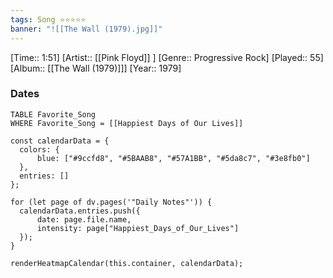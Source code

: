```yaml
---
tags: Song ⭐⭐⭐⭐⭐ 
banner: "![[The Wall (1979).jpg]]"
---
```

[Time:: 1:51]
[Artist:: [[Pink Floyd]] ]
[Genre:: Progressive Rock]
[Played:: 55]
[Album:: [[The Wall (1979)]]]
[Year:: 1979]
### Dates
````dataview
TABLE Favorite_Song
WHERE Favorite_Song = [[Happiest Days of Our Lives]]
````

  ```dataviewjs
const calendarData = { 
	colors: { 
		blue: ["#9ccfd8", "#5BAAB8", "#57A1BB", "#5da8c7", "#3e8fb0"] 
	}, 
	entries: [] 
}; 

for (let page of dv.pages('"Daily Notes"')) { 
	calendarData.entries.push({ 
		date: page.file.name, 
		intensity: page["Happiest_Days_of_Our_Lives"]
	}); 
} 

renderHeatmapCalendar(this.container, calendarData);
```
